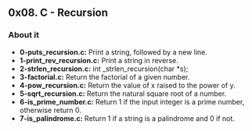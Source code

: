 ## 0x08. C - Recursion

### About it

- **0-puts_recursion.c:** Print a string, followed by a new line.
- **1-print_rev_recursion.c:** Print a string in reverse.
- **2-strlen_recursion.c:** int _strlen_recursion(char *s);
- **3-factorial.c:** Return the factorial of a given number.
- **4-pow_recursion.c:** Return the value of x raised to the power of y.
- **5-sqrt_recursion.c:** Return the natural square root of a number.
- **6-is_prime_number.c:** Return 1 if the input integer is a prime number, otherwise return 0.
- **7-is_palindrome.c:** Return 1 if a string is a palindrome and 0 if not.